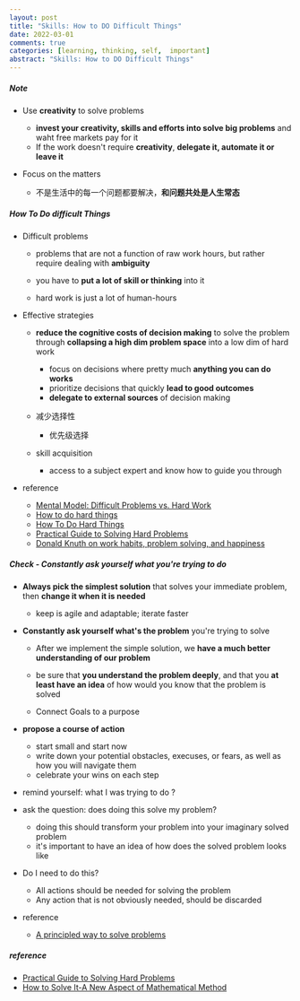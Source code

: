 ```yaml
---
layout: post
title: "Skills: How to DO Difficult Things"
date: 2022-03-01
comments: true
categories: [learning, thinking, self,  important]
abstract: "Skills: How to DO Difficult Things"
---
```


##### Note  
* Use **creativity** to solve problems    
    - **invest your creativity, skills and efforts into solve big problems** and waht free markets pay for it    
    - If the work doesn't require **creativity**, **delegate it, automate it or leave it**    

* Focus on the matters  
    - 不是生活中的每一个问题都要解决，**和问题共处是人生常态**    

##### How To Do difficult Things  
* Difficult problems  
    - problems that are not a function of raw work hours, but rather 
    require dealing with **ambiguity**    
    - you have to **put a lot of skill or thinking** into it    

    - hard work is just a lot of human-hours  

* Effective strategies 
    - **reduce the cognitive costs of decision making** to solve the problem through 
    **collapsing a high dim problem space** into a low dim of hard work  
        + focus on decisions where pretty much **anything you can do works**  
        + prioritize decisions that quickly **lead to good outcomes**  
        + **delegate to external sources** of decision making  

    - 减少选择性  
        + 优先级选择  

    -  skill acquisition  
        + access to a subject expert and know how to guide you through  


* reference  
    - [Mental Model: Difficult Problems vs. Hard Work](https://benjamincongdon.me/blog/2022/06/22/Mental-Model-Difficult-Problems-vs.-Hard-Work/)  
    - [How to do hard things](https://www.drmaciver.com/2019/05/how-to-do-hard-things/)  
    - [How To Do Hard Things](https://every.to/superorganizers/how-to-do-hard-things)  
    - [Practical Guide to Solving Hard Problems](https://praeclarum.org/2022/02/19/hard-problems.html)  
    - [Donald Knuth on work habits, problem solving, and happiness](https://shuvomoy.github.io/blogs/posts/Knuth-on-work-habits-and-problem-solving-and-happiness/)  


##### **Check -   Constantly ask yourself what you're trying to do**  
* **Always pick the simplest solution** that solves your immediate problem, then **change it when it is needed**    
    - keep is agile and adaptable; iterate faster  
    

*  **Constantly ask yourself what's the problem** you're trying to solve  
    - After we implement the simple solution, we **have a much better understanding of our problem**  

    - be sure that **you understand the problem deeply**, and that you **at least have an idea** of how would you know that the problem is solved  

    - Connect Goals to a purpose   
             
* **propose a course of action**  
    - start small and start now  
    - write down your potential obstacles, execuses, or fears, as well as how you will navigate them  
    - celebrate your wins on each step  

* remind yourself: what I was trying to do ?

* ask the question: does doing this solve my problem?  
    - doing this should transform your problem into your imaginary solved problem 
    - it's important to have an idea of how does the solved problem looks like  

* Do I need to do this?  
    - All actions should be needed for solving the problem  
    - Any action that is not obviously needed, should be discarded  

* reference  
    - [A principled way to solve problems](https://emasquil.github.io/posts/solving-problems/)


##### reference  
* [Practical Guide to Solving Hard Problems](https://praeclarum.org/2022/02/19/hard-problems.html)
* [How to Solve It-A New Aspect of Mathematical Method](https://book.douban.com/subject/1456890/)
